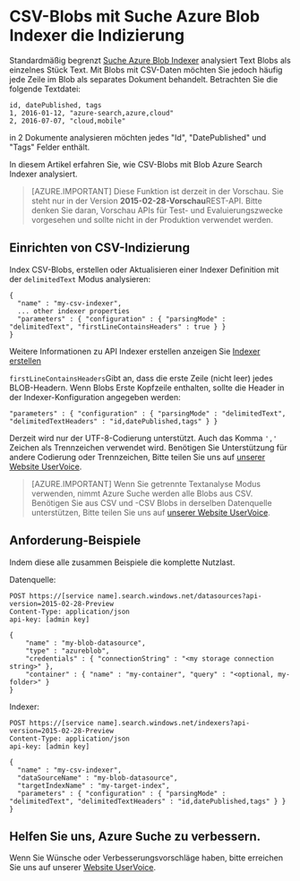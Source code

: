 <properties
pageTitle="CSV-Blobs mit Suche Azure Blob Indexer die Indizierung | Microsoft Azure"
description="Erfahren Sie, wie CSV-Blobs Azure Suche indizieren"
services="search"
documentationCenter=""
authors="chaosrealm"
manager="pablocas"
editor="" />

<tags
ms.service="search"
ms.devlang="rest-api"
ms.workload="search" ms.topic="article"  
ms.tgt_pltfrm="na"
ms.date="07/12/2016"
ms.author="eugenesh" />

# <a name="indexing-csv-blobs-with-azure-search-blob-indexer"></a>CSV-Blobs mit Suche Azure Blob Indexer die Indizierung 

Standardmäßig begrenzt [Suche Azure Blob Indexer](search-howto-indexing-azure-blob-storage.md) analysiert Text Blobs als einzelnes Stück Text. Mit Blobs mit CSV-Daten möchten Sie jedoch häufig jede Zeile im Blob als separates Dokument behandelt. Betrachten Sie die folgende Textdatei: 

    id, datePublished, tags
    1, 2016-01-12, "azure-search,azure,cloud" 
    2, 2016-07-07, "cloud,mobile" 

in 2 Dokumente analysieren möchten jedes "Id", "DatePublished" und "Tags" Felder enthält.

In diesem Artikel erfahren Sie, wie CSV-Blobs mit Blob Azure Search Indexer analysiert. 

> [AZURE.IMPORTANT] Diese Funktion ist derzeit in der Vorschau. Sie steht nur in der Version **2015-02-28-Vorschau**REST-API. Bitte denken Sie daran, Vorschau APIs für Test- und Evaluierungszwecke vorgesehen und sollte nicht in der Produktion verwendet werden. 

## <a name="setting-up-csv-indexing"></a>Einrichten von CSV-Indizierung

Index CSV-Blobs, erstellen oder Aktualisieren einer Indexer Definition mit der `delimitedText` Modus analysieren:  

    {
      "name" : "my-csv-indexer",
      ... other indexer properties
      "parameters" : { "configuration" : { "parsingMode" : "delimitedText", "firstLineContainsHeaders" : true } }
    }

Weitere Informationen zu API Indexer erstellen anzeigen Sie [Indexer erstellen](search-api-indexers-2015-02-28-preview.md#create-indexer)

`firstLineContainsHeaders`Gibt an, dass die erste Zeile (nicht leer) jedes BLOB-Headern.
Wenn Blobs Erste Kopfzeile enthalten, sollte die Header in der Indexer-Konfiguration angegeben werden: 

    "parameters" : { "configuration" : { "parsingMode" : "delimitedText", "delimitedTextHeaders" : "id,datePublished,tags" } } 

Derzeit wird nur der UTF-8-Codierung unterstützt. Auch das Komma `','` Zeichen als Trennzeichen verwendet wird. Benötigen Sie Unterstützung für andere Codierung oder Trennzeichen, Bitte teilen Sie uns auf [unserer Website UserVoice](https://feedback.azure.com/forums/263029-azure-search).

> [AZURE.IMPORTANT] Wenn Sie getrennte Textanalyse Modus verwenden, nimmt Azure Suche werden alle Blobs aus CSV. Benötigen Sie aus CSV und -CSV Blobs in derselben Datenquelle unterstützen, Bitte teilen Sie uns auf [unserer Website UserVoice](https://feedback.azure.com/forums/263029-azure-search).

## <a name="request-examples"></a>Anforderung-Beispiele

Indem diese alle zusammen Beispiele die komplette Nutzlast. 

Datenquelle: 

    POST https://[service name].search.windows.net/datasources?api-version=2015-02-28-Preview
    Content-Type: application/json
    api-key: [admin key]

    {
        "name" : "my-blob-datasource",
        "type" : "azureblob",
        "credentials" : { "connectionString" : "<my storage connection string>" },
        "container" : { "name" : "my-container", "query" : "<optional, my-folder>" }
    }   

Indexer:

    POST https://[service name].search.windows.net/indexers?api-version=2015-02-28-Preview
    Content-Type: application/json
    api-key: [admin key]

    {
      "name" : "my-csv-indexer",
      "dataSourceName" : "my-blob-datasource",
      "targetIndexName" : "my-target-index",
      "parameters" : { "configuration" : { "parsingMode" : "delimitedText", "delimitedTextHeaders" : "id,datePublished,tags" } }
    }

## <a name="help-us-make-azure-search-better"></a>Helfen Sie uns, Azure Suche zu verbessern.

Wenn Sie Wünsche oder Verbesserungsvorschläge haben, bitte erreichen Sie uns auf unserer [Website UserVoice](https://feedback.azure.com/forums/263029-azure-search/).